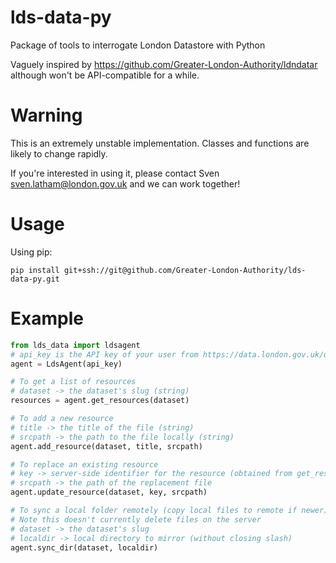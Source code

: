 # lds-data-py
Package of tools to interrogate London Datastore with Python

Vaguely inspired by https://github.com/Greater-London-Authority/ldndatar although won't be API-compatible for a while.

# Warning
This is an extremely unstable implementation. Classes and functions are likely to change rapidly.

If you're interested in using it, please contact Sven <sven.latham@london.gov.uk> and we can work together!

# Usage
Using pip:
```
pip install git+ssh://git@github.com/Greater-London-Authority/lds-data-py.git
```


# Example

```python
from lds_data import ldsagent
# api_key is the API key of your user from https://data.london.gov.uk/user
agent = LdsAgent(api_key)

# To get a list of resources
# dataset -> the dataset's slug (string)
resources = agent.get_resources(dataset)

# To add a new resource
# title -> the title of the file (string)
# srcpath -> the path to the file locally (string)
agent.add_resource(dataset, title, srcpath)

# To replace an existing resource
# key -> server-side identifier for the resource (obtained from get_resources)
# srcpath -> the path of the replacement file
agent.update_resource(dataset, key, srcpath)

# To sync a local folder remotely (copy local files to remote if newer)
# Note this doesn't currently delete files on the server
# dataset -> the dataset's slug
# localdir -> local directory to mirror (without closing slash)
agent.sync_dir(dataset, localdir)
```